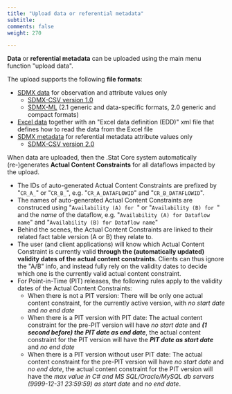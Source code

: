 ```yaml
---
title: "Upload data or referential metadata"
subtitle: 
comments: false
weight: 270

---
```


**Data** or **referential metadata** can be uploaded using the main menu function "upload data".  

The upload supports the following **file formats**:  
- [SDMX data](https://sis-cc.gitlab.io/dotstatsuite-documentation/using-dlm/upload-data/upload-data-sdmx-file/) for observation and attribute values only
   - [SDMX-CSV version 1.0](https://github.com/sdmx-twg/sdmx-csv/tree/v1.0/data-message/docs/sdmx-csv-field-guide.md)
   - [SDMX-ML](https://sis-cc.gitlab.io/dotstatsuite-documentation/using-dlm/upload-data/upload-data-sdmx-file/) (2.1 generic and data-specific formats, 2.0 generic and compact formats)
- [Excel data](https://sis-cc.gitlab.io/dotstatsuite-documentation/using-dlm/upload-data/upload-data-edd/) together with an "Excel data definition (EDD)" xml file that defines how to read the data from the Excel file  
 - [SDMX metadata](https://sis-cc.gitlab.io/dotstatsuite-documentation/using-dlm/upload-data/upload-referential-metadata/) for referential metadata attribute values only
   - [SDMX-CSV version 2.0](https://github.com/sdmx-twg/sdmx-csv/tree/v2.0.0/data-message/docs/sdmx-csv-field-guide.md)

When data are uploaded, then the .Stat Core system automatically (re-)generates **Actual Content Constraints** for all dataflows impacted by the upload.  
- The IDs of auto-generated Actual Content Constraints are prefixed by "`CR_A_`" or "`CR_B_`", e.g. "`CR_A_DATAFLOWID`" and "`CR_B_DATAFLOWID`".
- The names of auto-generated Actual Content Constraints are construced using "`Availability (A) for `" or "`Availability (B) for `" and the *name* of the dataflow, e.g. "`Availability (A) for Dataflow name`" and "`Availability (B) for Dataflow name`"
- Behind the scenes, the Actual Content Constraints are linked to their related fact table version (A or B) they relate to.
- The user (and client applications) will know which Actual Content Constraint is currently valid **through the (automatically updated) validity dates of the actual content constraints**. Clients can thus ignore the "A/B" info, and instead fully rely on the validity dates to decide which one is the currently valid actual content constraint.
- For Point-in-Time (PIT) releases, the following rules apply to the validity dates of the Actual Content Constraints:
   * When there is not a PIT version: There will be only one actual content constraint, for the currently active version, with *no start date* and *no end date*
   * When there is a PIT version with PIT date: The actual content constraint for the pre-PIT version will have *no start date* and ***(1 second before) the PIT date as end date***, the actual content constraint for the PIT version will have the ***PIT date as start date*** and *no end date*
   * When there is a PIT version without user PIT date: The actual content constraint for the pre-PIT version will have *no start date* and *no end date*, the actual content constraint for the PIT version will have the *max value in C# and MS SQL/Oracle/MySQL db servers (9999-12-31 23:59:59) as start date* and *no end date*.
